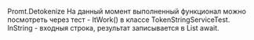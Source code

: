 Promt.Detokenize
На данный момент выполненный функционал можно посмотреть через тест - ItWork() в классе TokenStringServiceTest. 
InString - входныя строка, результат записывается в List<string> await.
